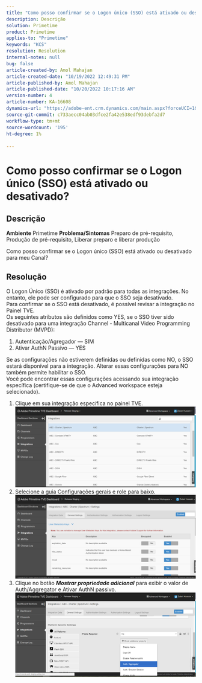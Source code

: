 ```yaml
---
title: "Como posso confirmar se o Logon único (SSO) está ativado ou desativado?"
description: Descrição
solution: Primetime
product: Primetime
applies-to: "Primetime"
keywords: "KCS"
resolution: Resolution
internal-notes: null
bug: false
article-created-by: Amol Mahajan
article-created-date: "10/19/2022 12:49:31 PM"
article-published-by: Amol Mahajan
article-published-date: "10/20/2022 10:17:16 AM"
version-number: 4
article-number: KA-16608
dynamics-url: "https://adobe-ent.crm.dynamics.com/main.aspx?forceUCI=1&pagetype=entityrecord&etn=knowledgearticle&id=e440ec74-ac4f-ed11-bba2-002248086a27"
source-git-commit: c733aecc04ab03dfce2fa42e538edf93debfa2d7
workflow-type: tm+mt
source-wordcount: '195'
ht-degree: 1%

---
```


# Como posso confirmar se o Logon único (SSO) está ativado ou desativado?

## Descrição

<b>Ambiente</b>
Primetime
<b>Problema/Sintomas</b>
Preparo de pré-requisito, Produção de pré-requisito, Liberar preparo e liberar produção

Como posso confirmar se o Logon único (SSO) está ativado ou desativado para meu Canal?


## Resolução

O Logon Único (SSO) é ativado por padrão para todas as integrações. No entanto, ele pode ser configurado para que o SSO seja desativado.<br>Para confirmar se o SSO está desativado, é possível revisar a integração no Painel TVE.<br>Os seguintes atributos são definidos como YES, se o SSO tiver sido desativado para uma integração Channel - Multicanal Video Programming Distributor (MVPD):<br>
1. Autenticação/Agregador — SIM
2. Ativar AuthN Passivo — YES

Se as configurações não estiverem definidas ou definidas como NO, o SSO estará disponível para a integração. Alterar essas configurações para NO também permite habilitar o SSO.<br>Você pode encontrar essas configurações acessando sua integração específica (certifique-se de que o Advanced workspace esteja selecionado).
1. Clique em sua integração específica no painel TVE.![](assets/6664dc8b-ff71-eb11-a812-00224809a536.png)
2. Selecione a guia Configurações gerais e role para baixo.![](assets/ecedf1a3-ff71-eb11-a812-00224809a536.png)
3. Clique no botão <b>*Mostrar propriedade adicional</b>* para exibir o valor de Auth/Aggregator e Ativar AuthN passivo. ![](assets/1f33e3d9-ff71-eb11-a812-00224809a536.png)

